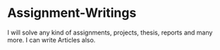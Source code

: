 # Assignment-Writings
I will solve any kind of assignments, projects, thesis, reports and many more. I can write Articles also.

